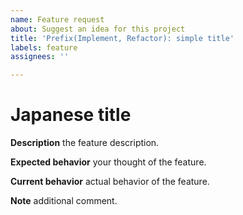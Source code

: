 ```yaml
---
name: Feature request
about: Suggest an idea for this project
title: 'Prefix(Implement, Refactor): simple title'
labels: feature
assignees: ''

---
```


Japanese title
===

**Description**
the feature description.

**Expected behavior**
your thought of the feature.

**Current behavior**
actual behavior of the feature.

**Note**
additional comment.
